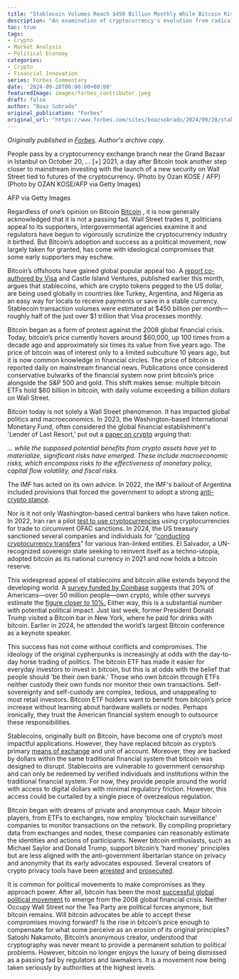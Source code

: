 ```yaml
---
title: "Stablecoin Volumes Reach $450 Billion Monthly While Bitcoin Rises"
description: "An examination of cryptocurrency's evolution from radical financial experiment to mainstream economic force, exploring the tensions between institutional adoption and cypherpunk principles"
toc: true
tags:
- Crypto
- Market Analysis
- Political Economy
categories:
- Crypto
- Financial Innovation
series: Forbes Commentary
date: '2024-09-28T00:00:00+00:00'
featuredImage: images/forbes_contributor.jpeg
draft: false
author: "Boaz Sobrado"
original_publication: "Forbes"
original_url: "https://www.forbes.com/sites/boazsobrado/2024/09/28/stablecoin-volumes-reach-450-billion-monthly-while-bitcoin-rises/"
---
```


*Originally published in [Forbes](https://www.forbes.com/sites/boazsobrado/2024/09/28/stablecoin-volumes-reach-450-billion-monthly-while-bitcoin-rises/). Author's archive copy.*

People pass by a cryptocurrency exchange branch near the Grand Bazaar in Istanbul on October 20, ... \[+\] 2021, a day after Bitcoin took another step closer to mainstream investing with the launch of a new security on Wall Street tied to futures of the cryptocurrency. (Photo by Ozan KOSE / AFP) (Photo by OZAN KOSE/AFP via Getty Images)

AFP via Getty Images

Regardless of one’s opinion on Bitcoin [Bitcoin](https://www.forbes.com/digital-assets/assets/bitcoin-btc/) , it is now generally acknowledged that it is not a passing fad. Wall Street trades it, politicians appeal to its supporters, intergovernmental agencies examine it and regulators have begun to vigorously scrutinize the cryptocurrency industry it birthed. But Bitcoin’s adoption and success as a political movement, now largely taken for granted, has come with ideological compromises that some early supporters may eschew.

Bitcoin’s offshoots have gained global popular appeal too. A [report co-authored by Visa](https://castleisland.vc/writing/stablecoins-the-emerging-market-story/ "https://castleisland.vc/writing/stablecoins-the-emerging-market-story/") and Castle Island Ventures, published earlier this month, argues that stablecoins, which are crypto tokens pegged to the US dollar, are being used globally in countries like Turkey, Argentina, and Nigeria as an easy way for locals to receive payments or save in a stable currency. Stablecoin transaction volumes were estimated at $450 billion per month—roughly half of the just over $1 trillion that Visa processes monthly.

Bitcoin began as a form of protest against the 2008 global financial crisis. Today, bitcoin’s price currently hovers around $60,000, up 100 times from a decade ago and approximately six times its value from five years ago. The price of bitcoin was of interest only to a limited subculture 10 years ago, but it is now common knowledge in financial circles. The price of bitcoin is reported daily on mainstream financial news. Publications once considered conservative bulwarks of the financial system now print bitcoin’s price alongside the S&P 500 and gold. This shift makes sense: multiple bitcoin ETFs hold $60 billion in bitcoin, with daily volume exceeding a billion dollars on Wall Street.

Bitcoin today is not solely a Wall Street phenomenon. It has impacted global politics and macroeconomics. In 2023, the Washington-based International Monetary Fund, often considered the global financial establishment's 'Lender of Last Resort,' put out a [paper on crypto](https://www.imf.org/en/News/Articles/2023/02/23/pr2351-imf-executive-board-discusses-elements-of-effective-policies-for-crypto-assets "https://www.imf.org/en/News/Articles/2023/02/23/pr2351-imf-executive-board-discusses-elements-of-effective-policies-for-crypto-assets") arguing that:

_… while the supposed potential benefits from crypto assets have yet to materialize, significant risks have emerged. These include macroeconomic risks, which encompass risks to the effectiveness of monetary policy, capital flow volatility, and fiscal risks._

The IMF has acted on its own advice. In 2022, the IMF's bailout of Argentina included provisions that forced the government to adopt a strong [anti-crypto stance](https://finance.yahoo.com/news/argentina-imf-bailout-deal-includes-190748787.html?guccounter=1&guce_referrer=aHR0cHM6Ly93d3cuZ29vZ2xlLmNvbS8&guce_referrer_sig=AQAAAEkRLHin-krMHEws66-rLGmlkfdmwf7m1dZk6CREmyEYSXj2z5gw59KhhwE6KVYtSDx6Eva-9krURRgtSWZXllEJGzvGpWdD37u6aeXG55xY7FhZRiOhvk91BXKzQEMxgnPEJCXzFBqgw1XV3H51QVSGg3Hadl9mEz9Sc3lI1WlJ "https://finance.yahoo.com/news/argentina-imf-bailout-deal-includes-190748787.html?guccounter=1&guce_referrer=aHR0cHM6Ly93d3cuZ29vZ2xlLmNvbS8&guce_referrer_sig=AQAAAEkRLHin-krMHEws66-rLGmlkfdmwf7m1dZk6CREmyEYSXj2z5gw59KhhwE6KVYtSDx6Eva-9krURRgtSWZXllEJGzvGpWdD37u6aeXG55xY7FhZRiOhvk91BXKzQEMxgnPEJCXzFBqgw1XV3H51QVSGg3Hadl9mEz9Sc3lI1WlJ").

Nor is it not only Washington-based central bankers who have taken notice. In 2022, Iran ran a pilot [test to use cryptocurrencies](https://www.iranintl.com/en/202208293261 "https://www.iranintl.com/en/202208293261") using cryptocurrencies for trade to circumvent OFAC sanctions. In 2024, the US treasury sanctioned several companies and individuals for “[conducting cryptocurrency transfers](https://home.treasury.gov/news/press-releases/jy2209 "https://home.treasury.gov/news/press-releases/jy2209")” for various Iran-linked entities. El Salvador, a UN-recognized sovereign state seeking to reinvent itself as a techno-utopia, adopted bitcoin as its national currency in 2021 and now holds a bitcoin reserve.

This widespread appeal of stablecoins and bitcoin alike extends beyond the developing world. A [survey funded by Coinbase](https://assets.ctfassets.net/c5bd0wqjc7v0/WvuOkBwNXZsqhd6EWtkEL/7f94f8b6fbb222f3faf4d0346e473012/Morning_Consult_Cryptocurrency_Perception_Study_Feb2023_Memo__1_.pdf "https://assets.ctfassets.net/c5bd0wqjc7v0/WvuOkBwNXZsqhd6EWtkEL/7f94f8b6fbb222f3faf4d0346e473012/Morning_Consult_Cryptocurrency_Perception_Study_Feb2023_Memo__1_.pdf") suggests that 20% of Americans—over 50 million people—own crypto, while other surveys estimate the [figure closer to 10%.](https://jpkoning.blogspot.com/2023/10/crypto-adoption-in-america.html "https://jpkoning.blogspot.com/2023/10/crypto-adoption-in-america.html") Either way, this is a substantial number with potential political impact. Just last week, former President Donald Trump visited a Bitcoin bar in New York, where he paid for drinks with bitcoin. Earlier in 2024, he attended the world’s largest Bitcoin conference as a keynote speaker.

This success has not come without conflicts and compromises. The ideology of the original cypherpunks is increasingly at odds with the day-to-day horse trading of politics. The bitcoin ETF has made it easier for everyday investors to invest in bitcoin, but this is at odds with the belief that people should 'be their own bank.' Those who own bitcoin through ETFs neither custody their own funds nor monitor their own transactions. Self-sovereignty and self-custody are complex, tedious, and unappealing to most retail investors. Bitcoin ETF holders want to benefit from bitcoin’s price increase without learning about hardware wallets or nodes. Perhaps ironically, they trust the American financial system enough to outsource these responsibilities.

Stablecoins, originally built on Bitcoin, have become one of crypto’s most impactful applications. However, they have replaced bitcoin as crypto’s primary [means of exchange](https://castleisland.vc/wp-content/uploads/2024/09/stablecoins_the_emerging_market_story_091224.pdf "https://castleisland.vc/wp-content/uploads/2024/09/stablecoins_the_emerging_market_story_091224.pdf") and unit of account. Moreover, they are backed by dollars within the same traditional financial system that bitcoin was designed to disrupt. Stablecoins are vulnerable to government censorship and can only be redeemed by verified individuals and institutions within the traditional financial system. For now, they provide people around the world with access to digital dollars with minimal regulatory friction. However, this access could be curtailed by a single piece of overzealous regulation.

Bitcoin began with dreams of private and anonymous cash. Major bitcoin players, from ETFs to exchanges, now employ 'blockchain surveillance' companies to monitor transactions on the network. By compiling proprietary data from exchanges and nodes, these companies can reasonably estimate the identities and actions of participants. Newer bitcoin enthusiasts, such as Michael Saylor and Donald Trump, support bitcoin’s 'hard money' principles but are less aligned with the anti-government libertarian stance on privacy and anonymity that its early advocates espoused. Several creators of crypto privacy tools have been [arrested](https://decrypt.co/250023/samourai-wallet-founder-to-remain-under-house-arrest-after-judge-sees-his-bug-out-prep-notes "https://decrypt.co/250023/samourai-wallet-founder-to-remain-under-house-arrest-after-judge-sees-his-bug-out-prep-notes") and [prosecuted](https://therecord.media/tornado-cash-money-laundering-verdict-netherlands-alexey-pertsev "https://therecord.media/tornado-cash-money-laundering-verdict-netherlands-alexey-pertsev").

It is common for political movements to make compromises as they approach power. After all, bitcoin has been the most [successful global political movement](https://boazsobrado.com/blog/2023/08/20/the-blind-men-and-the-coin-part-i/#:~:text=Most%20of%20the%20movements%20that,surge%20in%20the%20last%20decade. "https://boazsobrado.com/blog/2023/08/20/the-blind-men-and-the-coin-part-i/#:~:text=Most%20of%20the%20movements%20that,surge%20in%20the%20last%20decade.") to emerge from the 2008 global financial crisis. Neither Occupy Wall Street nor the Tea Party are political forces anymore, but bitcoin remains. Will bitcoin advocates be able to accept these compromises moving forward? Is the rise in bitcoin’s price enough to compensate for what some perceive as an erosion of its original principles? Satoshi Nakamoto, Bitcoin’s anonymous creator, understood that cryptography was never meant to provide a permanent solution to political problems. However, bitcoin no longer enjoys the luxury of being dismissed as a passing fad by regulators and lawmakers. It is a movement now being taken seriously by authorities at the highest levels.
